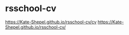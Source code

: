 # rsschool-cv
https://Kate-Shepel.github.io/rsschool-cv/cv
https://Kate-Shepel.github.io/rsschool-cv/
